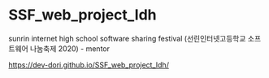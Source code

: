 # SSF_web_project_Idh
sunrin internet high school software sharing festival (선린인터넷고등학교 소프트웨어 나눔축제 2020) - mentor

https://dev-dori.github.io/SSF_web_project_Idh/
